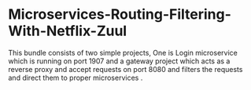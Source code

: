 # Microservices-Routing-Filtering-With-Netflix-Zuul
This bundle consists of two simple projects, One is Login microservice which is running on port 1907 and a gateway project which acts as a reverse proxy and accept requests on port 8080 and filters the requests and direct them to proper microservices .
